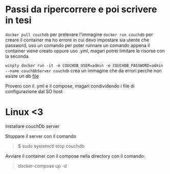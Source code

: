 # Passi da ripercorrere e poi scrivere in tesi


`docker pull couchdb` per prelevare l'immagine
`docker run couchdb` per creare il container ma ho errore in cui devo impostare sia utente che password, uso un comando per poter runnare un comando appena il container viene creato oppure uso .yml, magari potrei limitare le risorse con la seconda. 

`winpty docker run -it -e COUCHDB_USER=admin -e COUCHDB_PASSWORD=admin --name couchDbServer couchdb`  crea un immagine che da errori perche non esiste un db [file](./errorAfterCreating.log)


Provero con il .yml e il compose, magari condividendo i file di configurazione dal SO host



# Linux <3 

Installare couchDb server

Stoppare il server con il comando 
> $ sudo systemctl stop couchdb

Avviare il container con il compose nella directory con il comando:
> docker-compose up -d
